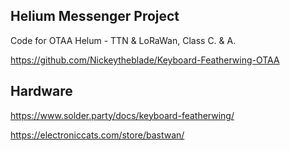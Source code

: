 ## Helium Messenger Project 

Code for OTAA Helum - TTN & LoRaWan, Class C. & A.

https://github.com/Nickeytheblade/Keyboard-Featherwing-OTAA

## Hardware

https://www.solder.party/docs/keyboard-featherwing/

https://electroniccats.com/store/bastwan/

